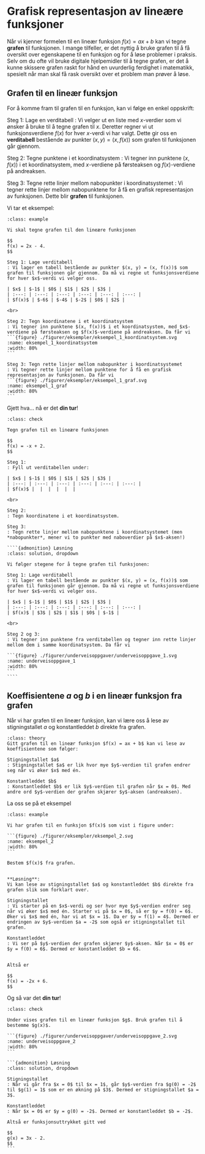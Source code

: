 # Grafisk representasjon av lineære funksjoner

Når vi kjenner formelen til en lineær funksjon $f(x) = ax + b$ kan vi tegne **grafen** til funksjonen. I mange tilfeller, er det nyttig å bruke grafen til å få oversikt over egenskapene til en funksjon og for å løse problemer i praksis. 
Selv om du ofte vil bruke digitale hjelpemidler til å tegne grafen, er det å kunne skissere grafen raskt for hånd en uvurderlig ferdighet i matematikk, spesielt når man skal få rask oversikt over et problem man prøver å løse.

## Grafen til en lineær funksjon
For å komme fram til grafen til en funksjon, kan vi følge en enkel oppskrift:

Steg 1: Lage en verditabell
: Vi velger ut en liste med $x$-verdier som vi ønsker å bruke til å tegne grafen til $x$. Deretter regner vi ut funksjonsverdiene $f(x)$ for hver $x$-verdi vi har valgt. Dette gir oss en **verditabell** bestående av punkter $(x, y) = (x, f(x))$ som grafen til funksjonen går gjennom.

Steg 2: Tegne punktene i et koordinatsystem
: Vi tegner inn punktene $(x, f(x))$ i et koordinatsystem, med $x$-verdiene på førsteaksen og $f(x)$-verdiene på andreaksen.

Steg 3: Tegne rette linjer mellom nabopunkter i koordinatsystemet
: Vi tegner rette linjer mellom nabopunktene for å få en grafisk representasjon av funksjonen. Dette blir **grafen** til funksjonen.


Vi tar et eksempel:

````{admonition} Eksempel 1: Tegne grafen til en lineær funksjon
:class: example

Vi skal tegne grafen til den lineære funksjonen

$$
f(x) = 2x - 4.
$$

Steg 1: Lage verditabell
: Vi lager en tabell bestående av punkter $(x, y) = (x, f(x))$ som grafen til funksjonen går gjennom. Da må vi regne ut funksjonsverdiene for hver $x$-verdi vi velger oss.

| $x$ | $-1$ | $0$ | $1$ | $2$ | $3$ |
| :---: | :---: | :---: | :---: | :---: | :---: |
| $f(x)$ | $-6$ | $-4$ | $-2$ | $0$ | $2$ |

<br>

Steg 2: Tegn koordinatene i et koordinatsystem
: Vi tegner inn punktene $(x, f(x))$ i et koordinatsystem, med $x$-verdiene på førsteaksen og $f(x)$-verdiene på andreaksen. Da får vi
```{figure} ./figurer/eksempler/eksempel_1_koordinatsystem.svg
:name: eksempel_1_koordinatsystem
:width: 80%
```

Steg 3: Tegn rette linjer mellom nabopunkter i koordinatsystemet
: Vi tegner rette linjer mellom punktene for å få en grafisk representasjon av funksjonen. Da får vi
```{figure} ./figurer/eksempler/eksempel_1_graf.svg
:name: eksempel_1_graf
:width: 80%
```
````

Gjett hva... nå er det **din tur**!


`````{admonition} Underveisoppgave 1
:class: check

Tegn grafen til en lineære funksjonen 

$$
f(x) = -x + 2. 
$$

Steg 1:
: Fyll ut verditabellen under:

| $x$ | $-1$ | $0$ | $1$ | $2$ | $3$ |
| :---: | :---: | :---: | :---: | :---: | :---: |
| $f(x)$ |  |  |  |  |  |

<br>

Steg 2: 
: Tegn koordinatene i et koordinatsystem.

Steg 3:
: Tegn rette linjer mellom nabopunktene i koordinatsystemet (men *nabopunkter*, mener vi to punkter med naboverdier på $x$-aksen!)

````{admonition} Løsning
:class: solution, dropdown

Vi følger stegene for å tegne grafen til funksjonen:

Steg 1: Lage verditabell
: Vi lager en tabell bestående av punkter $(x, y) = (x, f(x))$ som grafen til funksjonen går gjennom. Da må vi regne ut funksjonsverdiene for hver $x$-verdi vi velger oss.

| $x$ | $-1$ | $0$ | $1$ | $2$ | $3$ |
| :---: | :---: | :---: | :---: | :---: | :---: |
| $f(x)$ | $3$ | $2$ | $1$ | $0$ | $-1$ |

<br>

Steg 2 og 3:
: Vi tegner inn punktene fra verditabellen og tegner inn rette linjer mellom dem i samme koordinatsystem. Da får vi

```{figure} ./figurer/underveisoppgaver/underveisoppgave_1.svg
:name: underveisoppgave_1
:width: 80%
```
````
`````


## Koeffisientene $a$ og $b$ i en lineær funksjon fra grafen

Når vi har grafen til en lineær funksjon, kan vi lære oss å lese av stigningstallet $a$ og konstantleddet $b$ direkte fra grafen.

```{admonition} Lese av koeffisientene fra grafen til en lineær funksjon
:class: theory
Gitt grafen til en lineær funksjon $f(x) = ax + b$ kan vi lese av koeffisientene som følger:

Stigningstallet $a$
: Stigningstallet $a$ er lik hvor mye $y$-verdien til grafen endrer seg når vi øker $x$ med én. 

Konstantleddet $b$
: Konstantleddet $b$ er lik $y$-verdien til grafen når $x = 0$. Med andre ord $y$-verdien der grafen skjærer $y$-aksen (andreaksen).
```

La oss se på et eksempel


````{admonition} Eksempel 2: lese av koeffisientene til en lineær funksjon fra graf
:class: example

Vi har grafen til en funksjon $f(x)$ som vist i figure under:

```{figure} ./figurer/eksempler/eksempel_2.svg
:name: eksempel_2
:width: 80%
```

Bestem $f(x)$ fra grafen. 


**Løsning**: 
Vi kan lese av stigningstallet $a$ og konstantleddet $b$ direkte fra grafen slik som forklart over.

Stigningstallet
: Vi starter på en $x$-verdi og ser hvor mye $y$-verdien endrer seg når vi øker $x$ med én. Starter vi på $x = 0$, så er $y = f(0) = 6$. Øker vi $x$ med én, har vi at $x = 1$. Da er $y = f(1) = 4$. Dermed er endringen av $y$-verdien $a = -2$ som også er stigningstallet til grafen.

Konstantleddet
: Vi ser på $y$-verdien der grafen skjærer $y$-aksen. Når $x = 0$ er $y = f(0) = 6$. Dermed er konstantleddet $b = 6$. 


Altså er 

$$
f(x) = -2x + 6.
$$
````


Og så var det **din tur**!

````{admonition} Underveisoppgave 2
:class: check

Under vises grafen til en lineær funksjon $g$. Bruk grafen til å bestemme $g(x)$. 

```{figure} ./figurer/underveisoppgaver/underveisoppgave_2.svg
:name: underveisoppgave_2
:width: 80%
```

```{admonition} Løsning
:class: solution, dropdown

Stigningstallet
: Når vi går fra $x = 0$ til $x = 1$, går $y$-verdien fra $g(0) = -2$ til $g(1) = 1$ som er en økning på $3$. Dermed er stigningstallet $a = 3$.

Konstantleddet
: Når $x = 0$ er $y = g(0) = -2$. Dermed er konstantleddet $b = -2$.

Altså er funksjonsuttrykket gitt ved 

$$
g(x) = 3x - 2.
$$
```
````


